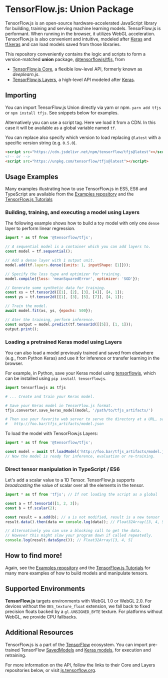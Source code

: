 # TensorFlow.js: Union Package

TensorFlow.js is an open-source hardware-accelerated JavaScript library for building, training and serving machine learning models. TensorFlow.js is performant.  When running in the browser, it utilizes WebGL
acceleration.  TensorFlow.js is also convenient and intuitive, modeled after
[Keras](https://keras.io/) and
[tf.keras](https://www.tensorflow.org/api_docs/python/tf/keras) and can
load models saved from those libraries.

This repository conveniently contains the logic and scripts to form a version-matched **union** package,
[@tensorflowjs/tfjs](https://www.npmjs.com/package/@tensorflow/tfjs), from

- [TensorFlow.js Core](https://github.com/tensorflow/tfjs-core),
  a flexible low-level API, formerly known as *deeplearn.js*.
- [TensorFlow.js Layers](https://github.com/tensorflow/tfjs-layers),
  a high-level API modeled after [Keras](https://keras.io/).


## Importing

You can import TensorFlow.js Union directly via yarn or npm.  `yarn add tfjs` or `npm install tfjs`.  See snippets below for examples.

Alternatively you can use a script tag. Here we load it from a CDN.
In this case it will be available as a global variable named `tf`.

You can replace also specify which version to load replacing `@latest` with a specific
version string (e.g. `0.5.0`).

```html
<script src="https://cdn.jsdelivr.net/npm/tensorflow/tfjs@latest"></script>
<!-- or -->
<script src="https://unpkg.com/tensorflow/tfjs@latest"></script>
```


## Usage Examples

Many examples illustrating how to use TensorFlow.js in ES5, ES6 and TypeScript are available from the [Examples repository](https://github.com/tensorflow/tfjs-examples) and the [TensorFlow.js Tutorials](https://js.tensorflow.org/tutorials/)


### Building, training, and executing a model using Layers

The following example shows how to build a toy model with only one `dense` layer
to perform linear regression.

```js
import * as tf from '@tensorflow/tfjs';

// A sequential model is a container which you can add layers to.
const model = tf.sequential();

// Add a dense layer with 1 output unit.
model.add(tf.layers.dense({units: 1, inputShape: [1]}));

// Specify the loss type and optimizer for training.
model.compile({loss: 'meanSquaredError', optimizer: 'SGD'});

// Generate some synthetic data for training.
const xs = tf.tensor2d([[1], [2], [3], [4]], [4, 1]);
const ys = tf.tensor2d([[1], [3], [5], [7]], [4, 1]);

// Train the model.
await model.fit(xs, ys, {epochs: 500});

// Ater the training, perform inference.
const output = model.predict(tf.tensor2d([[5]], [1, 1]));
output.print();
```

### Loading a pretrained Keras model using Layers

You can also load a model previously trained and saved from elsewhere (e.g.,
from Python Keras) and use it for inference or transfer learning in the browser.

For example, in Python, save your Keras model using
[tensorflowjs](https://pypi.org/project/tensorflowjs/),
which can be installed using `pip install tensorflowjs`.


```python
import tensorflowjs as tfjs

# ... Create and train your Keras model.

# Save your Keras model in TensorFlow.js format.
tfjs.converter.save_keras_model(model, '/path/to/tfjs_artifacts/')

# Then use your favorite web server to serve the directory at a URL, say
#   http://foo.bar/tfjs_artifacts/model.json
```

To load the model with TensorFlow.js Layers:

```js
import * as tf from '@tensorflow/tfjs';

const model = await tf.loadModel('http://foo.bar/tfjs_artifacts/model.json');
// Now the model is ready for inference, evaluation or re-training.
```


### Direct tensor manipulation in TypeScript / ES6

Let's add a scalar value to a 1D Tensor. TensorFlow.js supports _broadcasting_
the value of scalar over all the elements in the tensor.

```js
import * as tf from 'tfjs'; // If not loading the script as a global

const a = tf.tensor1d([1, 2, 3]);
const b = tf.scalar(2);

const result = a.add(b); // a is not modified, result is a new tensor
result.data().then(data => console.log(data)); // Float32Array([3, 4, 5]

// Alternatively you can use a blocking call to get the data.
// However this might slow your program down if called repeatedly.
console.log(result.dataSync()); // Float32Array([3, 4, 5]
```

## How to find more!

Again, see the [Examples repository](https://github.com/tensorflow/tfjs-examples) and the [TensorFlow.js Tutorials](https://js.tensorflow.org/tutorials/) for many more examples of how to build models and manipulate tensors.


## Supported Environments

**TensorFlow.js** targets environments with WebGL 1.0 or WebGL 2.0. For devices
without the `OES_texture_float` extension, we fall back to fixed precision
floats backed by a `gl.UNSIGNED_BYTE` texture. For platforms without WebGL,
we provide CPU fallbacks.


## Additional Resources

TensorFlow.js is a part of the
[TensorFlow](https://www.tensorflow.org) ecosystem.
You can import pre-trained TensorFlow
[SavedModels](https://www.tensorflow.org/programmers_guide/saved_model) and
[Keras models](https://keras.io/getting-started/faq/#how-can-i-save-a-keras-model),
for execution and retraining.

For more information on the API, follow the links to their Core and Layers
repositories below, or visit [js.tensorflow.org](https://js.tensorflow.org).


